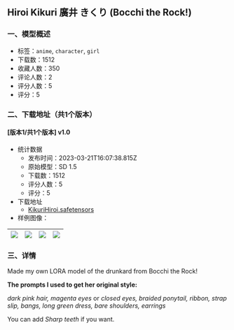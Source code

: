 ## Hiroi Kikuri 廣井 きくり (Bocchi the Rock!)
### 一、模型概述

- 标签：`anime`, `character`, `girl`
- 下载数：1512
- 收藏人数：350
- 评论人数：2
- 评分人数：5
- 评分：5

### 二、下载地址（共1个版本）

#### [版本1/共1个版本] v1.0

- 统计数据
  - 发布时间：2023-03-21T16:07:38.815Z
  - 原始模型：SD 1.5
  - 下载数：1512
  - 评分人数：5
  - 评分：5
- 下载地址
  - [KikuriHiroi.safetensors](https://civitai.com/api/download/models/20109)
- 样例图像：

| <img src="https://image.civitai.com/xG1nkqKTMzGDvpLrqFT7WA/dcfca174-9d37-4895-496a-759358f4f600/width=450/278207.jpeg" /> | <img src="https://image.civitai.com/xG1nkqKTMzGDvpLrqFT7WA/ae9c9019-2ee3-45fc-914c-ee3f656f2400/width=450/212582.jpeg" /> | <img src="https://image.civitai.com/xG1nkqKTMzGDvpLrqFT7WA/4e2cff36-62aa-4e1e-6a7c-7ad95df7f400/width=450/216489.jpeg" /> | <img src="https://image.civitai.com/xG1nkqKTMzGDvpLrqFT7WA/e63a8062-28eb-4aae-e7f2-7d7de2834400/width=450/212581.jpeg" /> |
| ---- | ---- | ---- | ---- |


### 三、详情
<p>Made my own LORA model of the drunkard from Bocchi the Rock!</p><p><strong>The prompts I used to get her original style:</strong></p><p><em>dark pink hair, magenta eyes </em>or <em>closed eyes, braided ponytail, ribbon, strap slip, bangs, long green dress, bare shoulders, earrings</em></p><p>You can add <em>Sharp teeth</em> if you want.</p>
